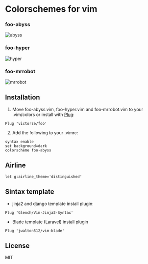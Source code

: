 # Colorschemes for vim

### foo-abyss
![abyss](https://raw.githubusercontent.com/victorze/foo/master/img/foo-abyss.png)

### foo-hyper
![hyper](https://raw.githubusercontent.com/victorze/foo/master/img/foo-hyper.png)

### foo-mrrobot
![mrrobot](https://raw.githubusercontent.com/victorze/foo/master/img/foo-mrrobot.png)


## Installation
1. Move foo-abyss.vim, foo-hyper.vim and foo-mrrobot.vim to your .vim/colors
or install with [Plug](https://github.com/junegunn/vim-plug):

```vim
Plug 'victorze/foo'
```

2. Add the following to your .vimrc:

```vim
syntax enable
set background=dark
colorscheme foo-abyss
```

## Airline

```vim
let g:airline_theme='distinguished'
```

## Sintax template

- jinja2 and django template install plugin:

```vim
Plug 'Glench/Vim-Jinja2-Syntax'
```

- Blade template (Laravel) install plugin
```vim
Plug 'jwalton512/vim-blade'
```

License
---
MIT
